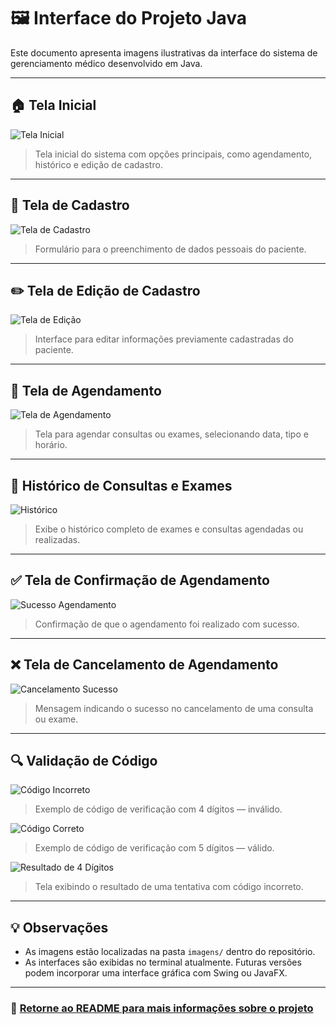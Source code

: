 # 🖼️ Interface do Projeto Java

Este documento apresenta imagens ilustrativas da interface do sistema de gerenciamento médico desenvolvido em Java.

---

## 🏠 Tela Inicial

![Tela Inicial](imagens/tela_inicio.png)

> Tela inicial do sistema com opções principais, como agendamento, histórico e edição de cadastro.

---

## 👤 Tela de Cadastro

![Tela de Cadastro](imagens/tela_cadastro.png)

> Formulário para o preenchimento de dados pessoais do paciente.

---

## ✏️ Tela de Edição de Cadastro

![Tela de Edição](imagens/editar_cadastro.png)

> Interface para editar informações previamente cadastradas do paciente.

---

## 📅 Tela de Agendamento

![Tela de Agendamento](imagens/agendar_consultas_exames.png)

> Tela para agendar consultas ou exames, selecionando data, tipo e horário.

---

## 📜 Histórico de Consultas e Exames

![Histórico](imagens/histórico_exames_consultas.png)

> Exibe o histórico completo de exames e consultas agendadas ou realizadas.

---

## ✅ Tela de Confirmação de Agendamento

![Sucesso Agendamento](imagens/sucesso_agendamento.png)

> Confirmação de que o agendamento foi realizado com sucesso.

---

## ❌ Tela de Cancelamento de Agendamento

![Cancelamento Sucesso](imagens/sucesso_cancelamento.png)

> Mensagem indicando o sucesso no cancelamento de uma consulta ou exame.

---

## 🔍 Validação de Código

![Código Incorreto](imagens/4_digitos_é_o_errado.png)

> Exemplo de código de verificação com 4 dígitos — inválido.

![Código Correto](imagens/5_digitos_é_o_correto.png)

> Exemplo de código de verificação com 5 dígitos — válido.

![Resultado de 4 Dígitos](imagens/resultado_de_4_digitos.png)

> Tela exibindo o resultado de uma tentativa com código incorreto.

---

## 💡 Observações

- As imagens estão localizadas na pasta `imagens/` dentro do repositório.
- As interfaces são exibidas no terminal atualmente. Futuras versões podem incorporar uma interface gráfica com Swing ou JavaFX.

---

### 📌 [Retorne ao README para mais informações sobre o projeto](../README.md)



